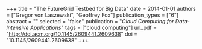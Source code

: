 +++
title = "The FutureGrid Testbed for Big Data"
date = 2014-01-01
authors = ["Gregor von Laszewski", "Geoffrey Fox"]
publication_types = ["6"]
abstract = ""
selected = "false"
publication = "*Cloud Computing for Data-Intensive Applications*"
tags = ["cloud computing"]
url_pdf = "http://doi.acm.org/10.1145/2609441.2609638"
doi = "10.1145/2609441.2609638"
+++


